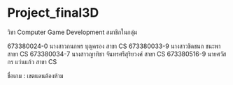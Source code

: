 # Project_final3D
วิชา Computer Game Development
สมาชิกในกลุ่ม

673380024-0 นางสาวกนกพร บุญครอง สาขา CS
673380033-9 นางสาวชิดชนก ชนะพา สาขา CS
673380034-7 นางสาวญาทิชา จันทรศรีสุริยวงศ์ สาขา CS
673380516-9 นายศวัสกร แว่นแก้ว สาขา CS

ชื่อเกม : เขตแดนต้องห้าม

